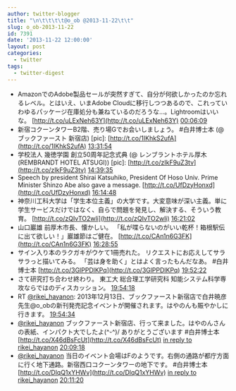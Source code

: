 ```yaml
---
author: twitter-blogger
title: "\n\t\t\t\t@o_ob @2013-11-22\t\t"
slug: o_ob-2013-11-22
id: 7391
date: '2013-11-22 12:00:00'
layout: post
categories:
  - twitter
tags:
  - twitter-digest
---
```


*   AmazonでのAdobe製品セールが突然すぎて、自分が何欲しかったのか忘れるレベル。とはいえ、いまAdobe Cloudに移行しつつあるので、これっていわゆるパッケージ在庫処分も兼ねているのだろうな…。Lightroomはいいな。 [http://t.co/uLExNeh63Y](http://t.co/uLExNeh63Y) [00:06:09](http://twitter.com/o_ob/statuses/403539837552062465)
*   新宿コクーンタワーB2階、売り場Gでお会いしましょう。 #白井博士本 (@ ブックファースト 新宿店) [pic]: [http://t.co/1IKhkS2ufA](http://t.co/1IKhkS2ufA) [13:31:54](http://twitter.com/o_ob/statuses/403742613016412160)
*   学校法人 幾徳学園 創立50周年記念式典 (@ レンブラントホテル厚木 (REMBRANDT HOTEL ATSUGI)) [pic]: [http://t.co/zIkF9uZ3tv](http://t.co/zIkF9uZ3tv) [14:39:35](http://twitter.com/o_ob/statuses/403759643539025921)
*   Speech by president Shirai Katsuhiko, President Of Hoso Univ. Prime Minister Shinzo Abe also gave a message. [http://t.co/UfDzyHonxd](http://t.co/UfDzyHonxd) [16:14:48](http://twitter.com/o_ob/statuses/403783606306238464)
*   神奈川工科大学は「学生本位主義」の大学です。大変意味が深い主義。単に学生サービスだけではなく、自らで問題を発見し、解決する、そういう教育。 [http://t.co/zQIvTO2wli](http://t.co/zQIvTO2wli) [16:21:02](http://twitter.com/o_ob/statuses/403785174598443009)
*   山口巖雄 前厚木市長、懐かしい。 「私が喋らないのがいい乾杯！箱根駅伝に出て欲しい！」巖雄節はご健在。 [http://t.co/CAn1n6G3FK](http://t.co/CAn1n6G3FK) [16:28:55](http://twitter.com/o_ob/statuses/403787157786992641)
*   サイン入り本のラクガキがウケて1冊売れた。 リクエストにお応えしてサラサラっと描いてみる。 「芸は身を助く」とはよく言ったもんだなあ。 #白井博士本 [http://t.co/3GlPPDlKPq](http://t.co/3GlPPDlKPq) [19:52:22](http://twitter.com/o_ob/statuses/403838360273182720)
*   さて研究打ち合わせ終わり。 東工大 総合理工学研究科 知能システム科学専攻ならではのディスカッション。 [19:54:18](http://twitter.com/o_ob/statuses/403838846967611392)
*   RT [@rikei_hayanon](http://twitter.com/rikei_hayanon): 2013年12月13日、ブックファースト新宿店で白井暁彦先生@o_obの新刊発売記念イベントが開催されます。はやのんも賑やかしに行きます。 [19:54:34](http://twitter.com/o_ob/statuses/403838913120198657)
*   [@rikei_hayanon](http://twitter.com/rikei_hayanon) ブックファースト新宿店、行って来ました。はやのんさんの表紙、インパクト大でしたよ(^-^)/ ありがとうございます #白井博士本 [http://t.co/X46dBsFcUt](http://t.co/X46dBsFcUt) [in reply to rikei_hayanon](http://twitter.com/rikei_hayanon/statuses/403814896657121280) [20:09:18](http://twitter.com/o_ob/statuses/403842621144981504)
*   [@rikei_hayanon](http://twitter.com/rikei_hayanon) 当日のイベント会場はFのようです。右側の通路が都庁方面に行く地下通路。新宿西口コクーンタワーの地下です。 #白井博士本 [http://t.co/DlqQ1xYHWv](http://t.co/DlqQ1xYHWv) [in reply to rikei_hayanon](http://twitter.com/rikei_hayanon/statuses/403814896657121280) [20:11:20](http://twitter.com/o_ob/statuses/403843133047177216)